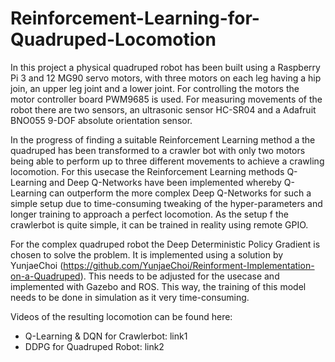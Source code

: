 # Reinforcement-Learning-for-Quadruped-Locomotion

In this project a physical quadruped robot has been built using a Raspberry Pi 3 and 12 MG90 servo motors, with three motors on each leg having a hip join, an upper leg joint and a lower joint. For controlling the motors the motor controller board PWM9685 is used. For measuring movements of the robot there are two sensors, an ultrasonic sensor HC-SR04 and a Adafruit BNO055 9-DOF absolute orientation sensor.

In the progress of finding a suitable Reinforcement Learning method a the quadruped has been transformed to a crawler bot with only two motors being able to perform up to three different movements to achieve a crawling locomotion. For this usecase the Reinforcement Learning methods Q-Learning and Deep Q-Networks have been implemented whereby Q-Learning can outperform the more complex Deep Q-Networks for such a simple setup due to time-consuming tweaking of the hyper-parameters and longer training to approach a perfect locomotion. As the setup f the crawlerbot is quite simple, it can be trained in reality using remote GPIO.

For the complex quadruped robot the Deep Deterministic Policy Gradient is chosen to solve the problem. It is implemented using a solution by YunjaeChoi (https://github.com/YunjaeChoi/Reinforment-Implementation-on-a-Quadruped). This needs to be adjusted for the usecase and implemented with Gazebo and ROS. This way, the training of this model needs to be done in simulation as it very time-consuming.

Videos of the resulting locomotion can be found here:
- Q-Learning & DQN for Crawlerbot: link1
- DDPG for Quadruped Robot: link2
